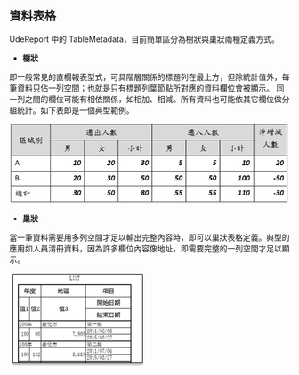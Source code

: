 ## 資料表格

UdeReport 中的 TableMetadata，目前簡單區分為樹狀與巢狀兩種定義方式。

* **樹狀**

即一般常見的直欄報表型式，可具階層關係的標題列在最上方，但除統計值外，每筆資料只佔一列空間；也就是只有標題列葉節點所對應的資料欄位會被顯示。
同一列之間的欄位可能有相依關係，如相加、相減。所有資料也可能依其它欄位做分組統計。如下表即是一個典型範例。

![](/assets/ch06/treeTable-sample.png)

* **巢狀**

當一筆資料需要用多列空間才足以輸出完整內容時，即可以巢狀表格定義。典型的應用如人員清冊資料，因為許多欄位內容像地址，即需要完整的一列空間才足以顯示。

![](/assets/ch06/nestTable-sample.png)









